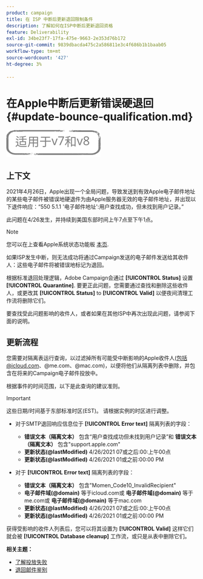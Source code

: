 ```yaml
---
product: campaign
title: 在 ISP 中断后更新退回限制条件
description: 了解如何在ISP中断后更新退回资格
feature: Deliverability
exl-id: 34be23f7-17fa-475e-9663-2e353d76b172
source-git-commit: 9839dbacda475c2a586811e3c4f686b1b1baab05
workflow-type: tm+mt
source-wordcount: '427'
ht-degree: 3%

---
```


# 在Apple中断后更新错误硬退回 {#update-bounce-qualification.md}

![](../../assets/common.svg)

## 上下文

2021年4月26日，Apple出现一个全局问题，导致发送到有效Apple电子邮件地址的某些电子邮件被错误地硬退件为由Apple服务器无效的电子邮件地址，并出现以下退件响应：“550 5.1.1 &#39;电子邮件地址&#39;:用户查找成功，但未找到用户记录。”

此问题在4/26发生，并持续到美国东部时间上午7点至下午1点。

>[!NOTE]
>
>您可以在上查看Apple系统状态功能板 [本页](https://www.apple.com/support/systemstatus/).

如果ISP发生中断，则无法成功将通过Campaign发送的电子邮件发送给其收件人：这些电子邮件将被错误地标记为退回。

根据标准退回处理逻辑，Adobe Campaign会通过 **[!UICONTROL Status]** 设置 **[!UICONTROL Quarantine]**. 要更正此问题，您需要通过查找和删除这些收件人，或更改其 **[!UICONTROL Status]** to **[!UICONTROL Valid]** 以便夜间清理工作流将删除它们。

要查找受此问题影响的收件人，或者如果在其他ISP中再次出现此问题，请参阅下面的说明。

## 更新流程

您需要对隔离表运行查询，以过滤掉所有可能受中断影响的Apple收件人(包括@icloud.com、@me.com、@mac.com)，以便将他们从隔离列表中删除，并包含在将来的Campaign电子邮件投放中。

根据事件的时间范围，以下是此查询的建议准则。

>[!IMPORTANT]
>
>这些日期/时间基于东部标准时区(EST)。 请根据实例的时区进行调整。

* 对于SMTP退回响应信息位于 **[!UICONTROL Error text]** 隔离列表的字段：

   * **错误文本（隔离文本）** 包含“用户查找成功但未找到用户记录”和 **错误文本（隔离文本）** 包含&quot;support.apple.com&quot;
   * **更新状态(@lastModified)** 4/26/2021 07或之后:00:上午00点
   * **更新状态(@lastModified)** 4/26/2021 01或之前:00:00 PM

* 对于 **[!UICONTROL Error text]** 隔离列表的字段：

   * **错误文本（隔离文本）** 包含&quot;Momen_Code10_InvalidRecipient&quot;
   * **电子邮件域(@domain)** 等于icloud.com或 **电子邮件域(@domain)** 等于me.com或 **电子邮件域(@domain)** 等于mac.com
   * **更新状态(@lastModified)** 4/26/2021 07或之后:00:上午00点
   * **更新状态(@lastModified)** 4/26/2021 01或之前:00:00 PM

获得受影响的收件人列表后，您可以将其设置为 **[!UICONTROL Valid]** 这样它们就会被 **[!UICONTROL Database cleanup]** 工作流，或只是从表中删除它们。

**相关主题：**
* [了解投放失败](understanding-delivery-failures.md)
* [退回邮件鉴别](understanding-delivery-failures.md#bounce-mail-qualification)
